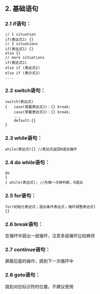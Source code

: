 ﻿## 2. 基础语句
### 2.1 if语句：

    // 1 situation
    if(表达式1) {}
    // 2 situations
    if(表达式1) {}
    else {}
    // more situations
    if(表达式1)
    else if (表达式2)
    else if (表示式3)
    ....


### 2.2 switch语句：

    switch(表达式)
    {	case(常量表达式1)：{} break;
	    case(常量表达式2)：{} break;
	    ...
	    default:{}
    }

### 2.3 while语句：

    while(表达式){} //表达式返回0退出循环

### 2.4 do while语句：

    do
    { 
    } while(表达式); //先做一次再判断，0退出

### 2.5 for语句：

    for(初始化表达式；退出条件表达式；循环调整表达式)
    {}

### 2.6 break语句：
在循环中跳出一层循环，注意多层循环比较麻烦

### 2.7 continue语句：
屏蔽后面的操作，跳到下一次循环中

### 2.8 goto语句：
跳到对应标识符的位置，不建议使用
